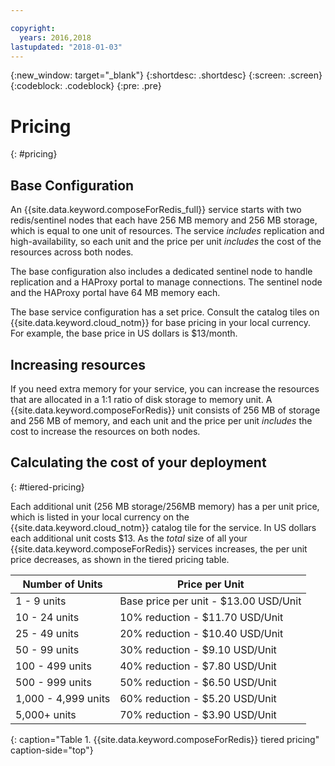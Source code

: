 ```yaml
---

copyright:
  years: 2016,2018
lastupdated: "2018-01-03"
---
```


{:new_window: target="_blank"}
{:shortdesc: .shortdesc}
{:screen: .screen}
{:codeblock: .codeblock}
{:pre: .pre}

# Pricing
{: #pricing}

## Base Configuration

An {{site.data.keyword.composeForRedis_full}} service starts with two redis/sentinel nodes that each have 256 MB memory and 256 MB storage, which is equal to one unit of resources. The service _includes_ replication and high-availability, so each unit and the price per unit _includes_ the cost of the resources across both nodes.

The base configuration also includes a dedicated sentinel node to handle replication and a HAProxy portal to manage connections. The sentinel node and the HAProxy portal have 64 MB memory each.

The base service configuration has a set price. Consult the catalog tiles on {{site.data.keyword.cloud_notm}} for base pricing in your local currency. For example, the base price in US dollars is $13/month.

## Increasing resources

If you need extra memory for your service, you can increase the resources that are allocated in a 1:1 ratio of disk storage to memory unit. A {{site.data.keyword.composeForRedis}} unit consists of 256 MB of storage and 256 MB of memory, and each unit and the price per unit _includes_ the cost to increase the resources on both nodes.

## Calculating the cost of your deployment
{: #tiered-pricing}

Each additional unit (256 MB storage/256MB memory) has a per unit price, which is listed in your local currency on the {{site.data.keyword.cloud_notm}} catalog tile for the service. In US dollars each additional unit costs $13. As the _total_ size of all your {{site.data.keyword.composeForRedis}} services increases, the per unit price decreases, as shown in the tiered pricing table.

Number of Units|Price per Unit
----------|-----------
1 - 9 units|Base price per unit - $13.00 USD/Unit
10 - 24 units|10% reduction - $11.70 USD/Unit
25 - 49 units|20% reduction - $10.40 USD/Unit
50 - 99 units|30% reduction - $9.10 USD/Unit
100 - 499 units|40% reduction - $7.80 USD/Unit
500 - 999 units|50% reduction - $6.50 USD/Unit
1,000 - 4,999 units|60% reduction - $5.20 USD/Unit
5,000+ units|70% reduction - $3.90 USD/Unit
{: caption="Table 1. {{site.data.keyword.composeForRedis}} tiered pricing" caption-side="top"}

